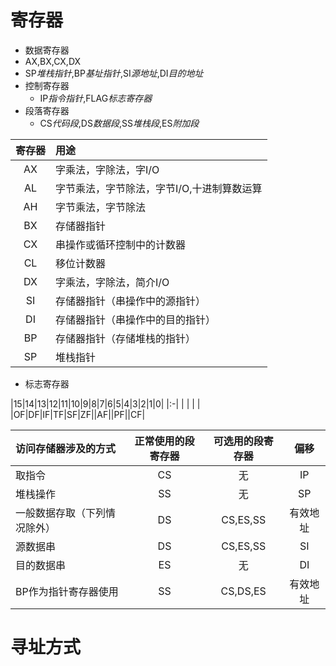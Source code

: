 # 寄存器
  - 数据寄存器
   - AX,BX,CX,DX
   - SP*堆栈指针*,BP*基址指针*,SI*源地址*,DI*目的地址*
  - 控制寄存器
    - IP*指令指针*,FLAG*标志寄存器*
  - 段落寄存器
    - CS*代码段*,DS*数据段*,SS*堆栈段*,ES*附加段*

|寄存器|用途|
|:-:|:-|
|AX|字乘法，字除法，字I/O|
|AL|字节乘法，字节除法，字节I/O,十进制算数运算   |
|AH   |字节乘法，字节除法   |
|BX   |存储器指针   |
|CX   |串操作或循环控制中的计数器   |
|CL   |移位计数器   |
|DX   |字乘法，字除法，简介I/O   |
|SI   |存储器指针（串操作中的源指针）   |
|DI   |存储器指针（串操作中的目的指针）   |
|BP   |存储器指针（存储堆栈的指针）   |
|SP   |堆栈指针   |

  - 标志寄存器

|15|14|13|12|11|10|9|8|7|6|5|4|3|2|1|0|
|:-|
|  |  |  |  |OF|DF|IF|TF|SF|ZF||AF||PF||CF|

|访问存储器涉及的方式|正常使用的段寄存器|可选用的段寄存器|偏移|
|:-|:-:|:-:|:-:|
|  取指令 |CS   |无   |IP   |
|堆栈操作   |SS   |无   |SP   |
| 一般数据存取（下列情况除外）  |DS   |CS,ES,SS   |有效地址   |
|源数据串   |DS   |CS,ES,SS   |SI   |
|目的数据串    |ES   |无   |DI   |
|BP作为指针寄存器使用   |SS   |CS,DS,ES   |有效地址   |

# 寻址方式
